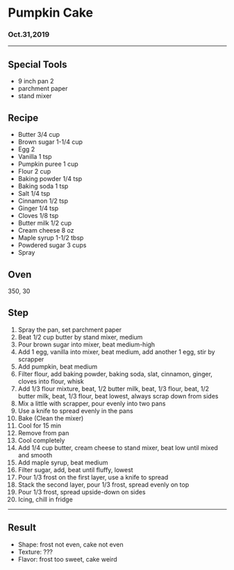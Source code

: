 # Pumpkin Cake

### Oct.31,2019

---
## Special Tools

- 9 inch pan 2
- parchment paper
- stand mixer

## Recipe

- Butter 3/4 cup
- Brown sugar 1-1/4 cup
- Egg 2
- Vanilla 1 tsp
- Pumpkin puree 1 cup
- Flour 2 cup
- Baking powder 1/4 tsp
- Baking soda 1 tsp
- Salt 1/4 tsp
- Cinnamon 1/2 tsp
- Ginger 1/4 tsp
- Cloves 1/8 tsp
- Butter milk 1/2 cup
- Cream cheese 8 oz
- Maple syrup 1-1/2 tbsp
- Powdered sugar 3 cups
- Spray

## Oven
350, 30

## Step
1. Spray the pan, set parchment paper
2. Beat 1/2 cup butter by stand mixer, medium
3. Pour brown sugar into mixer, beat medium-high
4. Add 1 egg, vanilla into mixer, beat medium, add another 1 egg, stir by scrapper
5. Add pumpkin, beat medium
6. Filter flour, add baking powder, baking soda, slat, cinnamon, ginger, cloves into flour, whisk
7. Add 1/3 flour mixture, beat, 1/2 butter milk, beat, 1/3 flour, beat, 1/2 butter milk, beat, 1/3 flour, beat lowest, always scrap down from sides
8. Mix a little with scrapper, pour evenly into two pans
9. Use a knife to spread evenly in the pans
10. Bake (Clean the mixer)
11. Cool for 15 min
12. Remove from pan
13. Cool completely
14. Add 1/4 cup butter, cream cheese to stand mixer, beat low until mixed and smooth
15. Add maple syrup, beat medium
16. Filter sugar, add, beat until fluffy, lowest
17. Pour 1/3 frost on the first layer, use a knife to spread
18. Stack the second layer, pour 1/3 frost, spread evenly on top
19. Pour 1/3 frost, spread upside-down on sides
20. Icing, chill in fridge

---
## Result
- Shape: frost not even, cake not even
- Texture: ???
- Flavor: frost too sweet, cake weird